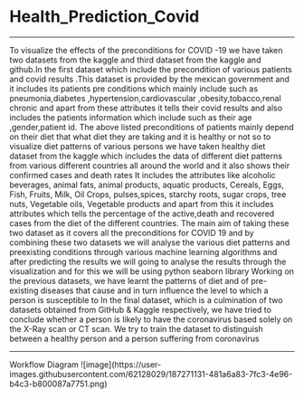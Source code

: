# Health_Prediction_Covid
<hr>
To visualize the effects of the preconditions for COVID -19 we have taken two datasets from the
kaggle and third dataset from the kaggle and github.In the first dataset which include the
precondition of various patients and covid results .This dataset is provided by the mexican
government and it includes its patients pre conditions which mainly include such as
pneumonia,diabetes ,hypertension,cardiovascular ,obesity,tobacco,renal chronic and apart from
these attributes it tells their covid results and also includes the patients information which include
such as their age ,gender,patient id.
The above listed preconditions of patients mainly depend on their diet that what diet they are
taking and it is healthy or not so to visualize diet patterns of various persons we have taken
healthy diet dataset from the kaggle which includes the data of different diet patterns from
various different countries all around the world and it also shows their confirmed cases and
death rates It includes the attributes like alcoholic beverages, animal fats, animal products,
aquatic products, Cereals, Eggs, Fish, Fruits, Milk, Oil Crops, pulses,spices, starchy roots, sugar
crops, tree nuts, Vegetable oils, Vegetable products and apart from this it includes attributes
which tells the percentage of the active,death and recovered cases from the diet of the different
countries. The main aim of taking these two dataset as it covers all the preconditions for COVID
19 and by combining these two datasets we will analyse the various diet patterns and preexisting
conditions through various machine learning algorithms and after predicting the results we will
going to analyse the results through the visualization and for this we will be using python
seaborn library
Working on the previous datasets, we have learnt the patterns of diet and of pre-existing diseases
that cause and in turn influence the level to which a person is susceptible to
In the final dataset, which is a culmination of two datasets obtained from GitHub & Kaggle
respectively, we have tried to conclude whether a person is likely to have the coronavirus based
solely on the X-Ray scan or CT scan. We try to train the dataset to distinguish between a healthy
person and a person suffering from coronavirus
<hr>
Workflow Diagram
![image](https://user-images.githubusercontent.com/62128029/187271131-481a6a83-7fc3-4e96-b4c3-b800087a7751.png)
